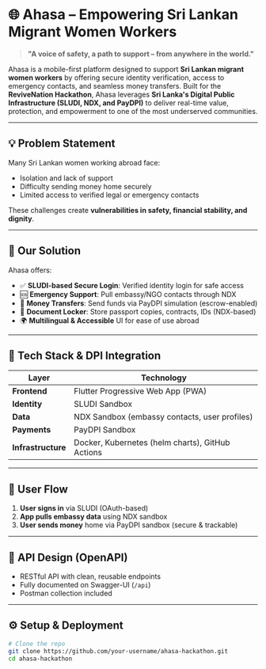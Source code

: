 # 🌐 Ahasa – Empowering Sri Lankan Migrant Women Workers

> **"A voice of safety, a path to support – from anywhere in the world."**

Ahasa is a mobile-first platform designed to support **Sri Lankan migrant women workers** by offering secure identity verification, access to emergency contacts, and seamless money transfers. Built for the **ReviveNation Hackathon**, Ahasa leverages **Sri Lanka's Digital Public Infrastructure (SLUDI, NDX, and PayDPI)** to deliver real-time value, protection, and empowerment to one of the most underserved communities.

---

## 💡 Problem Statement

Many Sri Lankan women working abroad face:
- Isolation and lack of support
- Difficulty sending money home securely
- Limited access to verified legal or emergency contacts

These challenges create **vulnerabilities in safety, financial stability, and dignity**.

---

## 🚀 Our Solution

Ahasa offers:
- ✅ **SLUDI-based Secure Login**: Verified identity login for safe access
- 🆘 **Emergency Support**: Pull embassy/NGO contacts through NDX
- 💸 **Money Transfers**: Send funds via PayDPI simulation (escrow-enabled)
- 📁 **Document Locker**: Store passport copies, contracts, IDs (NDX-based)
- 🌍 **Multilingual & Accessible** UI for ease of use abroad

---

## 🔧 Tech Stack & DPI Integration

| Layer       | Technology             |
|-------------|-------------------------|
| **Frontend** | Flutter Progressive Web App (PWA) |
| **Identity** | SLUDI Sandbox |
| **Data**     | NDX Sandbox (embassy contacts, user profiles) |
| **Payments** | PayDPI Sandbox |
| **Infrastructure** | Docker, Kubernetes (helm charts), GitHub Actions |

---

## 📲 User Flow

1. **User signs in** via SLUDI (OAuth-based)
2. **App pulls embassy data** using NDX sandbox
3. **User sends money** home via PayDPI sandbox (secure & trackable)

---

## 🔗 API Design (OpenAPI)

- RESTful API with clean, reusable endpoints
- Fully documented on Swagger-UI (`/api`)
- Postman collection included

---

## ⚙️ Setup & Deployment

```bash
# Clone the repo
git clone https://github.com/your-username/ahasa-hackathon.git
cd ahasa-hackathon



